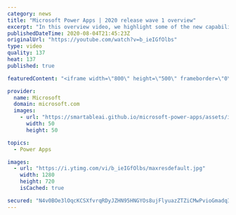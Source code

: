 ```yaml
---
category: news
title: "Microsoft Power Apps | 2020 release wave 1 overview"
excerpt: "In this overview video, we highlight some of the new capabilities included in the latest update to Microsoft Power Apps.      Here are the capabilities covered:     UI enhancements       • Save is always visible       • Chart formatting  Grid user experience enhancements       • Conditional search  "
publishedDateTime: 2020-08-04T21:45:23Z
originalUrl: "https://youtube.com/watch?v=b_ieIGfOlbs"
type: video
quality: 137
heat: 137
published: true

featuredContent: "<iframe width=\"800\" height=\"500\" frameborder=\"0\" src=\"https://www.youtube.com/embed/b_ieIGfOlbs\" allow=\"accelerometer; autoplay; encrypted-media; gyroscope; picture-in-picture\" allowfullscreen></iframe>"

provider:
  name: Microsoft
  domain: microsoft.com
  images:
    - url: "https://smartableai.github.io/microsoft-power-apps/assets/images/organizations/microsoft.com-50x50.jpg"
      width: 50
      height: 50

topics:
  - Power Apps

images:
  - url: "https://i.ytimg.com/vi/b_ieIGfOlbs/maxresdefault.jpg"
    width: 1280
    height: 720
    isCached: true

secured: "N4v0BOe3lOqcKCSXfvrqRDyJZHN95HNGYOs8ujFlyuazZTZiCMwPvioGmadqIx7mtKABrVtpkbaAJFWB3R0eHOL9Kb491PLC4nT/TmUYr0MEdY6GII3WAs2z1nUNco4EnLu+dVJ5/8z+/Pq6wfJR5oV5eVp29yFWx0nSgu4m7qqBu6ByYYm73QoswKsPgZ7p0tuqx973VaylRsrdun9EDQEFW33JFCLmaVTFtXv7g5VP5p2ePn+WJYx2/JY7XlYeoH0we0YVx7i+A2urwJA+Hd+NBuC5X0eR1E0c2uVxnUV/7dgtpDdIOIlNa+RLxOmJLO70oC7b38Vb18B2LuNxE75ig0E6EIOtPX0ZDDKKnma/GBsT+CQDz052FGbVImnfgb0luglr0oN2cgRPfYYVMdgqPbaU1iaFlRtBnYd2wo0TJ36gl2uTuBwvA6CrP5xf;3n5IdhoEVjqmVxgOqLBXtg=="
---
```


